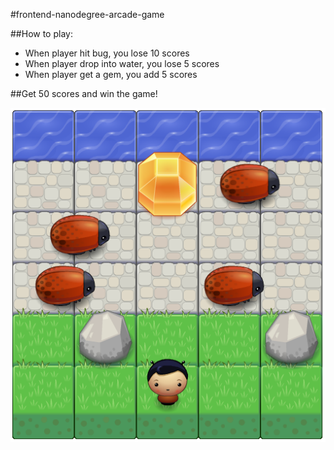#frontend-nanodegree-arcade-game

##How to play:

* When player hit bug, you lose 10 scores
* When player drop into water, you lose 5 scores
* When player get a gem, you add 5 scores

##Get 50 scores and win the game!

![](images/readmePic.png)